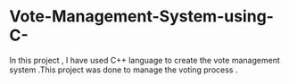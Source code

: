 # Vote-Management-System-using-C-
In this project , I have used C++ language to create the vote management system .This project was done to manage the voting process .
